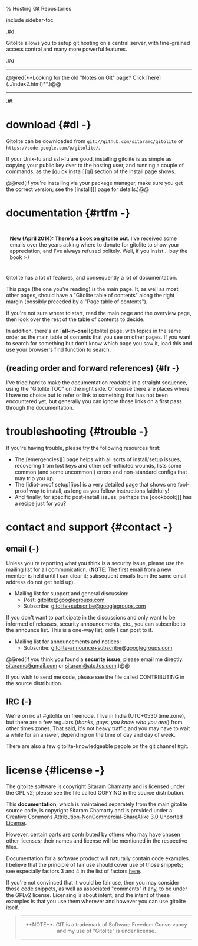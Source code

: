 % Hosting Git Repositories

include sidebar-toc

.#d

Gitolite allows you to setup git hosting on a central server, with
fine-grained access control and many more powerful features.

.#d

<hr /> @@red(**Looking for the old "Notes on Git" page?  Click
[here](../index2.html)**.)@@ <hr />

.#t

# download {#dl -}

Gitolite can be downloaded from `git://github.com/sitaramc/gitolite` or
`https://code.google.com/p/gitolite/`.

If your Unix-fu and ssh-fu are good, installing gitolite is as simple as
copying your public key over to the hosting user, and running a couple of
commands, as the [quick install][qi] section of the install page shows.

@@red(If you're installing via your package manager, make sure you get the
correct version; see the [install][] page for details.)@@

# documentation {#rtfm -}

<div class="green box-r" style="padding: 10px">

**New (April 2014): There's a [book on gitolite][book] out**.  I've received
some emails over the years asking where to donate for gitolite to show your
appreciation, and I've always refused politely.  Well, if you insist... buy
the book :-)

</div>

Gitolite has a lot of features, and consequently a lot of documentation.

This page (the one you're reading) is the main page.  It, as well as most
other pages, should have a "Gitolite table of contents" along the right
margin (possibly preceded by a "Page table of contents").

If you're not sure where to start, read the main page and the overview page,
then look over the rest of the table of contents to decide.

In addition, there's an [**all-in-one**][gitolite] page, with topics in the same
order as the main table of contents that you see on other pages.  If you want
to search for something but don't know which page you saw it, load this and
use your browser's find function to search.

## (reading order and forward references) {#fr -}

I've tried hard to make the documentation readable in a straight sequence,
using the "Gitolite TOC" on the right side.  Of course there are places where
I have no choice but to refer or link to something that has not been
encountered yet, but generally you can ignore those links on a first pass
through the documentation.

<!-- Finally, there's also an [all-in-one page](gitolite.html).  If you're looking -->
<!-- for some word/phrase but forgot which page it was mentioned in, you can load -->
<!-- the all-in-one-page and use your browser's Ctrl-F (find in page) function. -->

# troubleshooting {#trouble -}

If you're having trouble, please try the following resources first:

*   The [emergencies][] page helps with all sorts of install/setup issues,
    recovering from lost keys and other self-inflicted wounds, lists some
    common (and some uncommon!) errors and non-standard configs that may trip
    you up.
*   The [idiot-proof setup][ips] is a very detailed page that shows one
    fool-proof way to install, as long as you follow instructions faithfully!
*   And finally, for specific post-install issues, perhaps the [cookbook][]
    has a recipe just for you?

# contact and support {#contact -}

## email {-}

Unless you're reporting what you think is a security issue, please use the
mailing list for all communication.  (**NOTE**: The first email from a new
member is held until I can clear it; subsequent emails from the same email
address do not get held up).

  * Mailing list for support and general discussion:
      * Post: gitolite@googlegroups.com
      * Subscribe: gitolite+subscribe@googlegroups.com

If you don't want to participate in the discussions and only want to be
informed of releases, security announcements, etc., you can subscribe to the
announce list.  This is a one-way list; only I can post to it.

  * Mailing list for announcements and notices:
      * Subscribe: gitolite-announce+subscribe@googlegroups.com

@@red(If you think you found a **security issue**, please email me directly:
sitaramc@gmail.com or sitaram@atc.tcs.com.)@@

If you wish to send me code, please see the file called CONTRIBUTING in the
source distribution.

## IRC {-}

We're on irc at #gitolite on freenode.  I live in India (UTC+0530 time zone),
but there are a few regulars (*thanks, guys, you know who you are!*) from
other times zones.  That said, it's not heavy traffic and you may have to wait
a while for an answer, depending on the time of day and day of week.

There are also a few gitolite-knowledgeable people on the git channel #git.

# license {#license -}

The gitolite software is copyright Sitaram Chamarty and is licensed under the
GPL v2; please see the file called COPYING in the source distribution.

This **documentation**, which is maintained separately from the main gitolite
source code, is copyright Sitaram Chamarty and is provided under a [Creative
Commons Attribution-NonCommercial-ShareAlike 3.0 Unported
License](http://creativecommons.org/licenses/by-nc-sa/3.0/).

However, certain parts are contributed by others who may have chosen other
licenses; their names and license will be mentioned in the respective files.

Documentation for a software product will naturally contain code examples.  I
believe that the principle of fair use should cover use of those snippets; see
especially factors 3 and 4 in the list of factors
[here](http://en.wikipedia.org/wiki/Fair_use#Fair_use_under_United_States_law).

If you're not convinced that it would be fair use, then you may consider those
code snippets, as well as associated "comments" if any, to be under the GPLv2
license.  Licensing is about intent, and the intent of these examples is that
you use them wherever and however you can use gitolite itself.

>   <hr />
>   <center>**NOTE**: GIT is a trademark of Software Freedom Conservancy and my use of
>   "Gitolite" is under license.</center>
>   <hr />

[basic]: basic.html
[advanced]: advanced.html
[book]: http://www.packtpub.com/gitolite-essentials/book

<script type="text/javascript">
<!--
    window.onload = function() {
        hide_show('GTOC')
    }
-->
</script>
